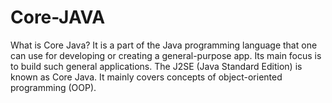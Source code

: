 # Core-JAVA
What is Core Java? It is a part of the Java programming language that one can use for developing or creating a general-purpose app. Its main focus is to build such general applications. The J2SE (Java Standard Edition) is known as Core Java. It mainly covers concepts of object-oriented programming (OOP).
